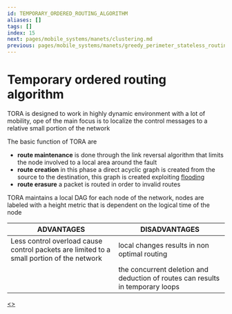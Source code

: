 ```yaml
---
id: TEMPORARY_ORDERED_ROUTING_ALGORITHM
aliases: []
tags: []
index: 15
next: pages/mobile_systems/manets/clustering.md
previous: pages/mobile_systems/manets/greedy_perimeter_stateless_routing.md
---
```


# Temporary ordered routing algorithm

TORA is designed to work in highly dynamic environment with a lot of mobility, ope of the main focus is to localize the control messages to a relative small portion of the network

The basic function of TORA are

- **route maintenance** is done through the link reversal algorithm that limits the node involved to a local area around the fault
- **route creation** in this phase a direct acyclic graph is created from the source to the destination, this graph is created exploiting [flooding](pages/mobile_systems/manets/manets_routing.md#flooding%20(level%200%20solution))
- **route erasure** a packet is routed in order to invalid routes

TORA maintains a local DAG for each node of the network, nodes are labeled with a height metric that is dependent on the logical time of the node

| ADVANTAGES                                                                                | DISADVANTAGES                                                                  |
| ----------------------------------------------------------------------------------------- | ------------------------------------------------------------------------------ |
| Less control overload cause control packets are limited to a small portion of the network | local changes results in non optimal routing                                   |
|                                                                                           | the concurrent deletion and deduction of routes can results in temporary loops |

[<](pages/mobile_systems/manets/greedy_perimeter_stateless_routing.md)[>](pages/mobile_systems/manets/clustering.md)
